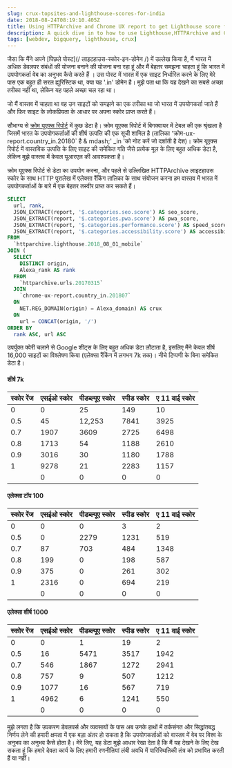 ```yaml
---
slug: crux-topsites-and-lighthouse-scores-for-india
date: 2018-08-24T08:19:10.405Z
title: Using HTTPArchive and Chrome UX report to get Lighthouse score for top visited sites in India.
description: A quick dive in to how to use Lighthouse,HTTPArchive and Chrome UX report to try and understand how users in a country might experience the web.
tags: [webdev, bigquery, lighthouse, crux]
---
```



जैसा कि मैंने अपने [पिछले पोस्ट](/ लाइटहाउस-स्कोर-इन-डोमेन /) में उल्लेख किया है, मैं भारत में अधिक डेवलपर संबंधों की योजना बनाने की योजना बना रहा हूं और मैं बेहतर समझना चाहता हूं कि भारत में उपयोगकर्ता वेब का अनुभव कैसे करते हैं । उस पोस्ट में भारत में एक साइट निर्धारित करने के लिए मेरे पास एक बहुत ही सरल ह्युरिस्टिक था, क्या यह '.in' डोमेन है। मुझे पता था कि यह देखने का सबसे अच्छा तरीका नहीं था, लेकिन यह पहले अच्छा चल रहा था।

जो मैं वास्तव में चाहता था वह उन साइटों को समझने का एक तरीका था जो भारत में उपयोगकर्ता जाते हैं और फिर साइट के लोकप्रियता के आधार पर अपना स्कोर प्राप्त करते हैं।

सौभाग्य से [क्रोम यूएक्स रिपोर्ट](https://developers.google.com/web/tools/chrome-user-experience-report/) में कुछ डेटा है। क्रोम यूएक्स रिपोर्ट में बिगक्वायर में टेबल की एक श्रृंखला है जिसमें भारत के उपयोगकर्ताओं की शीर्ष उत्पत्ति की एक सूची शामिल है (तालिका 'क्रोम-ux-report.country_in.20180` है & mdash;' _in 'को नोट करें जो दर्शाती है देश)। क्रोम यूएक्स रिपोर्ट में वास्तविक उत्पत्ति के लिए साइट की समेकित गति जैसे प्रत्येक मूल के लिए बहुत अधिक डेटा है, लेकिन मुझे वास्तव में केवल यूआरएल की आवश्यकता है।

क्रोम यूएक्स रिपोर्ट से डेटा का उपयोग करना, और पहले से उल्लिखित HTTPArchive लाइटहाउस स्कोर के साथ HTTP पुरालेख में एलेक्सा रैंकिंग तालिका के साथ संयोजन करना हम वास्तव में भारत में उपयोगकर्ताओं के बारे में एक बेहतर तस्वीर प्राप्त कर सकते हैं।




```sql
SELECT
  url, rank,
  JSON_EXTRACT(report, '$.categories.seo.score') AS seo_score,
  JSON_EXTRACT(report, '$.categories.pwa.score') AS pwa_score,
  JSON_EXTRACT(report, '$.categories.performance.score') AS speed_score,
  JSON_EXTRACT(report, '$.categories.accessibility.score') AS accessibility_score
FROM
  `httparchive.lighthouse.2018_08_01_mobile`
JOIN (
  SELECT
    DISTINCT origin,
    Alexa_rank AS rank
  FROM
    `httparchive.urls.20170315`
  JOIN
    `chrome-ux-report.country_in.201807`
  ON
    NET.REG_DOMAIN(origin) = Alexa_domain) AS crux
  ON
    url = CONCAT(origin, '/')
ORDER BY
  rank ASC, url ASC
```


उपर्युक्त क्वेरी चलाने से Google शीट्स के लिए बहुत अधिक डेटा लौटाता है, इसलिए मैंने केवल शीर्ष 16,000 साइटों का विश्लेषण किया (एलेक्सा रैंकिंग में लगभग 7k तक)। नीचे टिप्पणी के बिना समेकित डेटा है।

#### शीर्ष 7k

<table><thead><th> स्कोर रेंज </th><th> एसईओ स्कोर </th><th> पीडब्ल्यूए स्कोर </th><th> स्पीड स्कोर </th><th> ए 11 वाई स्कोर </th></thead><tbody><tr><td> 0 </td><td> 0 </td><td> 25 </td><td> 149 </td><td> 10 </td></tr><tr><td> 0.5 </td><td> 45 </td><td> 12,253 </td><td> 7841 </td><td> 3925 </td></tr><tr><td> 0.7 </td><td> 1907 </td><td> 3609 </td><td> 2725 </td><td> 6498 </td></tr><tr><td> 0.8 </td><td> 1713 </td><td> 54 </td><td> 1188 </td><td> 2610 </td></tr><tr><td> 0.9 </td><td> 3016 </td><td> 30 </td><td> 1180 </td><td> 1788 </td></tr><tr><td> 1 </td><td> 9278 </td><td> 21 </td><td> 2283 </td><td> 1157 </td></tr><tr><td></td><td> 0 </td><td> 0 </td><td> 0 </td><td> 0 </td></tr></tbody></table>

#### एलेक्सा टॉप 100

<table><thead><th> स्कोर रेंज </th><th> एसईओ स्कोर </th><th> पीडब्ल्यूए स्कोर </th><th> स्पीड स्कोर </th><th> ए 11 वाई स्कोर </th></thead><tbody><tr><td> 0 </td><td> 0 </td><td> 0 </td><td> 3 </td><td> 2 </td></tr><tr><td> 0.5 </td><td> 0 </td><td> 2279 </td><td> 1231 </td><td> 519 </td></tr><tr><td> 0.7 </td><td> 87 </td><td> 703 </td><td> 484 </td><td> 1348 </td></tr><tr><td> 0.8 </td><td> 199 </td><td> 0 </td><td> 198 </td><td> 587 </td></tr><tr><td> 0.9 </td><td> 375 </td><td> 0 </td><td> 261 </td><td> 302 </td></tr><tr><td> 1 </td><td> 2316 </td><td> 0 </td><td> 694 </td><td> 219 </td></tr><tr><td></td><td> 0 </td><td> 0 </td><td> 0 </td><td> 0 </td></tr></tbody></table>

#### एलेक्सा शीर्ष 1000

<table><thead><th> स्कोर रेंज </th><th> एसईओ स्कोर </th><th> पीडब्ल्यूए स्कोर </th><th> स्पीड स्कोर </th><th> ए 11 वाई स्कोर </th></thead><tbody><tr><td> 0 </td><td> 0 </td><td> 1 </td><td> 19 </td><td> 2 </td></tr><tr><td> 0.5 </td><td> 16 </td><td> 5471 </td><td> 3517 </td><td> 1942 </td></tr><tr><td> 0.7 </td><td> 546 </td><td> 1867 </td><td> 1272 </td><td> 2941 </td></tr><tr><td> 0.8 </td><td> 757 </td><td> 9 </td><td> 507 </td><td> 1212 </td></tr><tr><td> 0.9 </td><td> 1077 </td><td> 16 </td><td> 567 </td><td> 719 </td></tr><tr><td> 1 </td><td> 4962 </td><td> 6 </td><td> 1241 </td><td> 550 </td></tr><tr><td></td><td> 0 </td><td> 0 </td><td> 0 </td><td> 0 </td></tr></tbody></table>

मुझे लगता है कि उपकरण डेवलपर्स और व्यवसायों के पास अब उनके हाथों में तर्कसंगत और सिद्धांतबद्ध निर्णय लेने की हमारी क्षमता में एक बड़ा अंतर हो सकता है कि उपयोगकर्ताओं को वास्तव में वेब पर विश्व के अनुभव का अनुभव कैसे होता है। मेरे लिए, यह डेटा मुझे आधार रेखा देता है कि मैं यह देखने के लिए देख सकता हूं कि हमारे देवता कार्य के लिए हमारी रणनीतियां लंबी अवधि में पारिस्थितिकी तंत्र को प्रभावित करती हैं या नहीं।